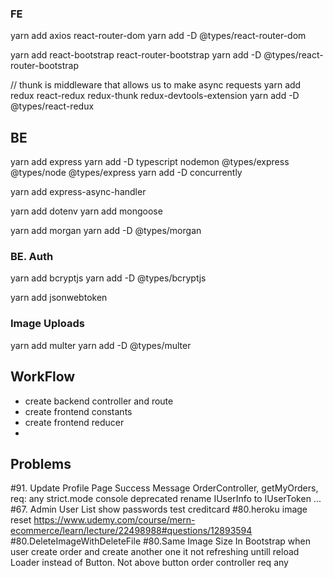 ### FE

yarn add axios react-router-dom
yarn add -D @types/react-router-dom

yarn add react-bootstrap react-router-bootstrap
yarn add -D @types/react-router-bootstrap

// thunk is middleware that allows us to make async requests
yarn add redux react-redux redux-thunk redux-devtools-extension
yarn add -D @types/react-redux

## BE

yarn add express
yarn add -D typescript nodemon @types/express @types/node @types/express
yarn add -D concurrently

yarn add express-async-handler

yarn add dotenv
yarn add mongoose

yarn add morgan
yarn add -D @types/morgan

### BE. Auth

yarn add bcryptjs
yarn add -D @types/bcryptjs

yarn add jsonwebtoken

### Image Uploads

yarn add multer
yarn add -D @types/multer

## WorkFlow

- create backend controller and route
- create frontend constants
- create frontend reducer
-

## Problems

#91. Update Profile Page Success Message
OrderController, getMyOrders, req: any
strict.mode console deprecated
rename IUserInfo to IUserToken ...
#67. Admin User List show passwords
test creditcard
#80.heroku image reset
https://www.udemy.com/course/mern-ecommerce/learn/lecture/22498988#questions/12893594
#80.DeleteImageWithDeleteFile
#80.Same Image Size In Bootstrap
when user create order and create another one it not refreshing untill reload
Loader instead of Button. Not above button
order controller req any
